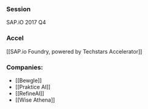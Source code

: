 
### Session
SAP.iO 2017 Q4

### Accel
[[SAP.io Foundry, powered by Techstars Accelerator]]

### Companies:
- [[Bewgle]]
- [[Praktice AI]]
- [[RefineAI]]
- [[Wise Athena]]


